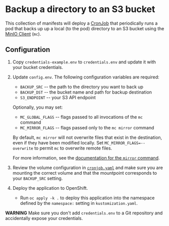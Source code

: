 # Backup a directory to an S3 bucket

This collection of manifests will deploy a [CronJob][] that
periodically runs a pod that backs up up a local (to the pod) directory
to an S3 bucket using the [MinIO Client][] (`mc`).

[minio client]: https://docs.min.io/docs/minio-client-complete-guide.html
[CronJob]: https://docs.openshift.com/container-platform/4.7/rest_api/workloads_apis/cronjob-batch-v1beta1.html

## Configuration

1. Copy `credentials-example.env` to `credentials.env`
   and update it with your bucket credentials. 

2. Update `config.env`. The following configuration variables are
   required:

     - `BACKUP_SRC` -- the path to the directory you want to back up
     - `BACKUP_DST` -- the bucket name and path for backup destination
     - `S3_ENDPOINT` -- your S3 API endpoint

   Optionally, you may set:

     - `MC_GLOBAL_FLAGS` -- flags passed to all invocations of the
       `mc` command
     - `MC_MIRROR_FLAGS` -- flags passed only to the `mc mirror`
       command

   By default, `mc mirror` will not overwrite files that exist in the
   destination, even if they have been modified locally. Set
   `MC_MIRROR_FLAGS=--overwrite` to permit `mc` to overwrite remote
   files.

   For more information, see the [documentation for the `mirror`
   command][mirror-doc].

   [mirror-doc]: https://docs.min.io/docs/minio-client-complete-guide.html#mirror

3. Review the volume configuration in [`cronjob.yaml`](cronjob.yaml)
   and make sure you are mounting the correct volume and that the
   mountpoint corresponds to your `BACKUP_SRC` setting.

4. Deploy the application to OpenShift.

    - Run `oc apply -k .` to deploy this application into the
      namespace defined by the `namespace:` setting in
      `kustomization.yaml`.

**WARNING** Make sure you don't add `credentials.env` to a Git
repository and accidentally expose your credentials.

[docker image]: https://hub.docker.com/r/minio/mc/
[s3cmd]: https://s3tools.org/s3cmd
